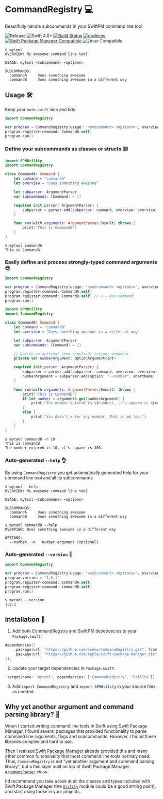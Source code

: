 # CommandRegistry 💻
Beautifully handle subcommands in your SwiftPM command line tool.

![Release](https://img.shields.io/github/release/eneko/CommandRegistry.svg)
![Swift 4.0+](https://img.shields.io/badge/Swift-4.0+-orange.svg)
[![Build Status](https://travis-ci.org/eneko/CommandRegistry.svg?branch=master)](https://travis-ci.org/eneko/CommandRegistry)
[![codecov](https://codecov.io/gh/eneko/CommandRegistry/branch/master/graph/badge.svg)](https://codecov.io/gh/eneko/CommandRegistry)
[![Swift Package Manager Compatible](https://img.shields.io/badge/spm-compatible-brightgreen.svg)](https://swift.org/package-manager)
![Linux Compatible](https://img.shields.io/badge/linux-compatible%20🐧-brightgreen.svg)


```
$ mytool
OVERVIEW: My awesome command line tool

USAGE: mytool <subcommand> <options>

SUBCOMMANDS:
  commandA     Does something awesome
  commandB     Does something awesome in a different way
```

## Usage 🛠
Keep your `main.swift` nice and tidy:

```swift
import CommandRegistry

var program = CommandRegistry(usage: "<subcommand> <options>", overview: "My awesome command line tool")
program.register(command: CommandA.self)
program.run()
```

### Define your subcommands as classes or structs ⌨️

```swift
import SPMUtility
import CommandRegistry

class CommandA: Command {
    let command = "commandA"
    let overview = "Does something awesome"

    let subparser: ArgumentParser
    var subcommands: [Command] = []

    required init(parser: ArgumentParser) {
        subparser = parser.add(subparser: command, overview: overview)
    }

    func run(with arguments: ArgumentParser.Result) throws {
        print("This is CommandA")
    }
}
```

```
$ mytool commandA
This is CommandA
```

### Easily define and process strongly-typed command arguments 😎

```swift
import CommandRegistry

var program = CommandRegistry(usage: "<subcommand> <options>", overview: "My awesome command line tool")
program.register(command: CommandA.self)
program.register(command: CommandB.self) // <-- New command
program.run()
```

```swift
import SPMUtility
import CommandRegistry

class CommandB: Command {
    let command = "commandB"
    let overview = "Does something awesome in a different way"

    let subparser: ArgumentParser
    var subcommands: [Command] = []

    // Define an optional (non-required) integer argument
    private var numberArgument: OptionArgument<Int>

    required init(parser: ArgumentParser) {
        subparser = parser.add(subparser: command, overview: overview)
        numberArgument = subparser.add(option: "--number", shortName: "-n", kind: Int.self, usage: "Number argument (optional)")
    }

    func run(with arguments: ArgumentParser.Result) throws {
        print("This is CommandB")
        if let number = arguments.get(numberArgument) {
            print("The number entered is \(number), it's square is \(number * number).")
        }
        else {
            print("You didn't enter any number. That is ok too.")
        }
    }
}
```

```
$ mytool commandB -n 10
This is commandB
The number entered is 10, it's square is 100.
```

### Auto-generated `--help` 👌
By using `CommandRegistry` you get automatically generated help for your command line tool and all its subcommands

```
$ mytool --help
OVERVIEW: My awesome command line tool

USAGE: mytool <subcommand> <options>

SUBCOMMANDS:
  commandA     Does something awesome
  commandB     Does something awesome in a different way
```

```
$ mytool commandB --help
OVERVIEW: Does something awesome in a different way

OPTIONS:
  --number, -n   Number argument (optional)
```

### Auto-generated `--version` 🔢

```swift
import CommandRegistry

var program = CommandRegistry(usage: "<subcommand> <options>", overview: "My awesome command line tool")
program.version = "1.0.1"
program.register(command: CommandA.self)
program.register(command: CommandB.self)
program.run()
```

```
$ mytool --version
1.0.1
```


## Installation 🚀

1. Add both CommandRegstry and SwiftPM depedencies to your `Package.swift`:
```swift
dependencies([
    .package(url: "https://github.com/eneko/CommandRegistry.git", from: "0.0.1"),
    .package(url: "https://github.com/apple/swift-package-manager.git", from: "0.1.0"),
]),
```

2. Update your target dependencies in `Package.swift`:
```swift
.target(name: "mytool", dependencies: ["CommandRegistry", "Utility"]),
```

3. Add `import CommandRegistry` and `import SPMUtility` in your source files, as needed.

## Why yet another argument and command parsing library? 🤔
When I started writing command line tools in Swift using Swift Package Manager, I found several packages that provided functionality to parse command line arguments, flags and subcommands. However, I found these libraries complex and hard to use.

Then I realized [Swift Package Manager](https://github.com/apple/swift-package-manager/tree/master/Sources) already provided this and many other common functionality that most command line tools normaly need. Thus, `CommandRegistry` is not "yet another argument and command parsing library", but a thin layer built on top of Swift Package Manager [`ArgumentParser`](https://github.com/apple/swift-package-manager/blob/master/Sources/Utility/ArgumentParser.swift) class.

I'd recommend you take a look at all the classes and types included with Swift Package Manager (the [`Utility`](https://github.com/apple/swift-package-manager/tree/master/Sources/Utility) module could be a good strting point), and start using those in your projects.
